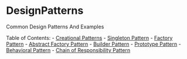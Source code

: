 # DesignPatterns
Common Design Patterns And Examples

Table of Contents:
    - [Creational Patterns](https://github.com/Devandra21/DesignPatterns/tree/main/CreationalPatterns)
        - [Singleton Pattern](https://github.com/Devandra21/DesignPatterns/blob/main/CreationalPatterns/SingletonPattern.cpp)
        - [Factory Pattern](https://github.com/Devandra21/DesignPatterns/blob/main/CreationalPatterns/FactoryPattern.cpp)
        - [Abstract Factory Pattern](https://github.com/Devandra21/DesignPatterns/blob/main/CreationalPatterns/AbstractFactoryPattern.cpp)
        - [Builder Pattern](https://github.com/Devandra21/DesignPatterns/blob/main/CreationalPatterns/BuilderPattern.cpp)
        - [Prototype Pattern](https://github.com/Devandra21/DesignPatterns/blob/main/CreationalPatterns/PrototypePattern.cpp)
    - [Behavioral Pattern](https://github.com/Devandra21/DesignPatterns/tree/main/BehavioralPatterns)
        - [Chain of Responsibility Pattern](https://github.com/Devandra21/DesignPatterns/blob/main/BehavioralPatterns/ChainOfResponsibilityPattern.cpp)